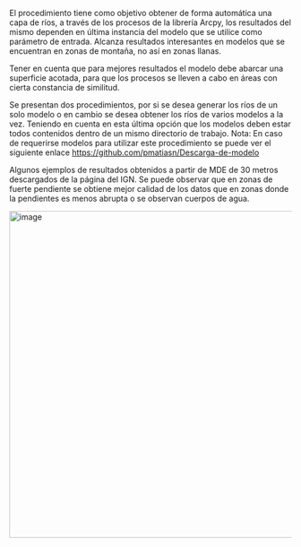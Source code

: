 El procedimiento tiene como objetivo obtener de forma automática una capa de ríos, a través de los procesos de la librería Arcpy, los resultados del mismo dependen en última instancia del modelo que se utilice como parámetro de entrada. Alcanza resultados interesantes en modelos que se encuentran en zonas de montaña, no así en zonas llanas.

Tener en cuenta que para mejores resultados el modelo debe abarcar una superficie acotada, para que los procesos se lleven a cabo en áreas con cierta constancia de similitud.

Se presentan dos procedimientos, por si se desea generar los ríos de un solo modelo o en cambio se desea obtener los ríos de varios modelos a la vez. Teniendo en cuenta en esta última opción que los modelos deben estar todos contenidos dentro de un mismo directorio de trabajo.
Nota: En caso de requerirse modelos para utilizar este procedimiento se puede ver el siguiente enlace https://github.com/pmatiasn/Descarga-de-modelo

Algunos ejemplos de resultados obtenidos a partir de MDE de 30 metros descargados de la página del IGN. Se puede observar que en zonas de fuerte pendiente se obtiene mejor calidad de los datos que en zonas donde la pendientes es menos abrupta o se observan cuerpos de agua.

<img width="583" alt="image" src="https://user-images.githubusercontent.com/83612209/215350377-2bef0e9f-725b-49a1-9359-a3787ee33428.png">

